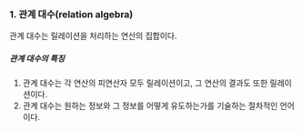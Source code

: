 
### 1. 관계 대수(relation algebra)

관계 대수는 릴레이션을 처리하는 연산의 집합이다. 

##### 관계 대수의 특징
1. 관계 대수는 각 연산의 피연산자 모두 릴레이션이고, 그 연산의 결과도 또한 릴레이션이다.
2. 관계 대수는 원하는 정보와 그 정보를 어떻게 유도하는가를 기술하는 절차적인 언어이다.